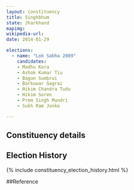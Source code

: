 ```yaml
---
layout: constituency
title: Singhbhum
state: Jharkhand
mapimg: 
wikipedia-url: 
date: 2014-01-29

elections: 
  - name: "Lok Sabha 2009"
    candidates: 
    - Madhu Kora 
    - Ashok Kumar Tiu 
    - Bagun Sumbrui 
    - Barkuwar Gagrai 
    - Hikim Chandra Tudu 
    - Hikim Soren 
    - Prem Singh Mundri 
    - Sukh Ram Jonko 

---
```

## Constituency details


## Election History
{% include constituency_election_history.html %}

##Reference
